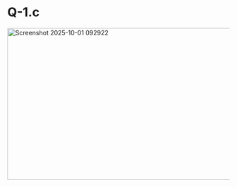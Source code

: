 <h1> Q-1.c</h1>
<img width="1369" height="344" alt="Screenshot 2025-10-01 092922" src="https://github.com/user-attachments/assets/3c19f536-9621-40e0-8d7f-73dad2fa35f5" />
